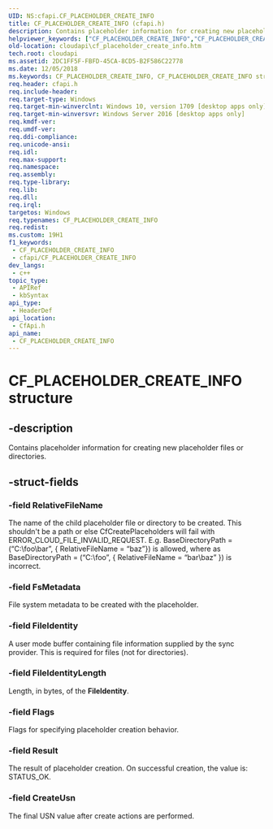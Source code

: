 ```yaml
---
UID: NS:cfapi.CF_PLACEHOLDER_CREATE_INFO
title: CF_PLACEHOLDER_CREATE_INFO (cfapi.h)
description: Contains placeholder information for creating new placeholder files or directories.
helpviewer_keywords: ["CF_PLACEHOLDER_CREATE_INFO","CF_PLACEHOLDER_CREATE_INFO structure","cfapi/CF_PLACEHOLDER_CREATE_INFO","cloudApi.cf_placeholder_create_info"]
old-location: cloudapi\cf_placeholder_create_info.htm
tech.root: cloudapi
ms.assetid: 2DC1FF5F-FBFD-45CA-8CD5-B2F586C22778
ms.date: 12/05/2018
ms.keywords: CF_PLACEHOLDER_CREATE_INFO, CF_PLACEHOLDER_CREATE_INFO structure, cfapi/CF_PLACEHOLDER_CREATE_INFO, cloudApi.cf_placeholder_create_info
req.header: cfapi.h
req.include-header: 
req.target-type: Windows
req.target-min-winverclnt: Windows 10, version 1709 [desktop apps only]
req.target-min-winversvr: Windows Server 2016 [desktop apps only]
req.kmdf-ver: 
req.umdf-ver: 
req.ddi-compliance: 
req.unicode-ansi: 
req.idl: 
req.max-support: 
req.namespace: 
req.assembly: 
req.type-library: 
req.lib: 
req.dll: 
req.irql: 
targetos: Windows
req.typenames: CF_PLACEHOLDER_CREATE_INFO
req.redist: 
ms.custom: 19H1
f1_keywords:
 - CF_PLACEHOLDER_CREATE_INFO
 - cfapi/CF_PLACEHOLDER_CREATE_INFO
dev_langs:
 - c++
topic_type:
 - APIRef
 - kbSyntax
api_type:
 - HeaderDef
api_location:
 - CfApi.h
api_name:
 - CF_PLACEHOLDER_CREATE_INFO
---
```


# CF_PLACEHOLDER_CREATE_INFO structure


## -description

Contains placeholder information for creating new placeholder files or directories.

## -struct-fields

### -field RelativeFileName

The name of the child placeholder file or directory to be created. 
This shouldn't be a path or else CfCreatePlaceholders will fail with ERROR_CLOUD_FILE_INVALID_REQUEST.
E.g. BaseDirectoryPath = (“C:\foo\bar”, { RelativeFileName = “baz”}) is allowed, where as BaseDirectoryPath = (“C:\foo”, { RelativeFileName = “bar\baz” }) is incorrect.

### -field FsMetadata

File system metadata to be created with the placeholder.

### -field FileIdentity

A user mode buffer containing file information supplied by the sync provider. This is required for files (not for directories).

### -field FileIdentityLength

Length, in bytes, of the <b>FileIdentity</b>.

### -field Flags

Flags for specifying placeholder creation behavior.

### -field Result

The result of placeholder creation. On successful creation, the value is: STATUS_OK.

### -field CreateUsn

The final USN value after create actions are performed.

